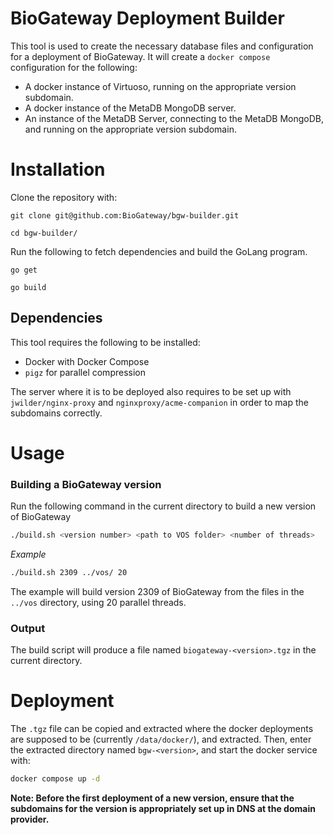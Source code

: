 # BioGateway Deployment Builder
This tool is used to create the necessary database files and configuration for a deployment of BioGateway.
It will create a `docker compose` configuration for the following:
- A docker instance of Virtuoso, running on the appropriate version subdomain.
- A docker instance of the MetaDB MongoDB server.
- An instance of the MetaDB Server, connecting to the MetaDB MongoDB, and running on the appropriate version subdomain.

# Installation

Clone the repository with:
```
git clone git@github.com:BioGateway/bgw-builder.git

cd bgw-builder/
```

Run the following to fetch dependencies and build the GoLang program.
```
go get

go build
```

## Dependencies
This tool requires the following to be installed:
- Docker with Docker Compose
- `pigz` for parallel compression

The server where it is to be deployed also requires to be set up with `jwilder/nginx-proxy` and `nginxproxy/acme-companion` in order to map the subdomains correctly.

# Usage

### Building a BioGateway version
Run the following command in the current directory to build a new version of BioGateway

```bash
./build.sh <version number> <path to VOS folder> <number of threads>
```

_Example_
```bash
./build.sh 2309 ../vos/ 20
```
The example will build version 2309 of BioGateway from the files in the `../vos` directory, using 20 parallel threads.

### Output
The build script will produce a file named `biogateway-<version>.tgz` in the current directory.


# Deployment
The `.tgz` file can be copied and extracted where the docker deployments are supposed to be (currently `/data/docker/`),
and extracted.
Then, enter the extracted directory named `bgw-<version>`, and start the docker service with:
```bash
docker compose up -d
```

**Note: Before the first deployment of a new version, ensure that the subdomains for the version is appropriately set up in DNS at the domain provider.**
